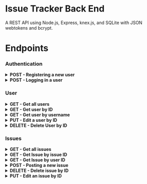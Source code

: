 # Issue Tracker Back End

A REST API using Node.js, Express, knex.js, and SQLite with JSON
webtokens and bcrypt.

# Endpoints

<!------------- Authentication ------------->

### Authentication

<!------------- Register a new User ------------->

<details>

<summary><b>POST - Registering a new user</b></summary>

<b>Endpoint:</b> `/auth/register`

Requires a user_name, password, first, and last name

```json
{
    "user_name": "JSmith12",
    "password": "8675309",
    "first_name": "John",
    "last_name": "Smith"
}
```

On success, returns status code 201, the user object, and auth token

All users are defaulted to the role of developer and can be made managers
or administrators by administrators only

```json
{
    "user": {
        "userName": "JSmith12",
        "firstName": "John",
        "lastName": "Smith",
        "role": "Developer"
    },
    "token": "eyJhbGciO..."
}
```
</details>

<!------------- Logging in user ------------->

<details>
<summary><b>POST - Logging in a user</b></summary>

<b>Endpoint:</b> `/auth/login`

Requires an object with a valid username and password:

```json
{
  "user_name": "JSmith12",
  "password": "8675309"
}
```

On success, returns status code 201, the user object, and auth token
```json
{
  "user": {
          "id": 18,
          "userName": "JSmith12",
          "firstName": "John",
          "lastName": "Smith",
          "role": "Developer"
      },
  "token": "JhbGciOiJIUzI1NiIsI..."
}
```

</details>

<!------------- User ------------->

### User

<!------------- Get all users ------------->

<details>

<summary><b>GET - Get all users</b></summary>

<b>Endpoint:</b> `/users`

No request body needed

Token required

On success, returns status code 200 and array of users

```json
[
    {
        "id": 1,
        "userName": "JSmith12",
        "firstName": "John",
        "lastName": "Smith",
        "role": "Admin"
    },
    {
        "id": 2,
        "userName": "CodyyLee",
        "firstName": "Cody",
        "lastName": "Lee",
        "role": "Manager"
    },
    {
        "id": 3,
        "userName": "Reececap",
        "firstName": "Reece",
        "lastName": "Gabriel",
        "role": "Developer"
    }
]
```

</details>

<!------------- Get user by ID ------------->

<details>

<summary><b>GET - Get user by ID</b></summary>

<b>Endpoint:</b> `/users/:id`

No request body needed

Token required

On success, returns status code 200 and user object

Object contains user's information as well as currently assigned issues

<i>(Example: "baseURL/users/id/2")</i>

```json
{
    "id": 2,
    "userName": "CodyyLee",
    "firstName": "Cody",
    "lastName": "Lee",
    "role": "Manager",
    "issues": [
        {
            "id": 1,
            "title": "Infinite Loop in UserDisplay Component",
            "description": "useEffect on line 16 triggers infinite loop",
            "importance": "Dire",
            "assigned_to": "CodyyLee",
            "created_by": "GCJ2",
            "status": 1,
            "last_updated_by": "Reececap",
            "created_at": "2020-07-28 17:32:00",
            "updated_at": "2020-07-28 17:32:00"
        }
    ]
}
```

</details>

<!------------- Get user by username ------------->

<details>

<summary><b>GET - Get user by username</b></summary>

<b>Endpoint:</b> `/users/:username`

No request body needed

Token needed

On success, returns status code 200 and user object

Object contains user's information as well as currently assigned issues

<i>(Example: "baseURL/users/username/QuieroPizza")</i>
```json
{
    "id": 4,
    "userName": "QuieroPizza",
    "firstName": "Gabe",
    "lastName": "Smith",
    "role": "Guest",
    "issues": [
        {
            "id": 3,
            "title": "JSON Web Tokens Not Active",
            "description": "JSON Web Tokens need to replace session cookies",
            "importance": "Major",
            "assigned_to": "QuieroPizza",
            "created_by": "CodyyLee",
            "status": 0,
            "last_updated_by": "GCJ2",
            "created_at": "2020-07-28 17:32:00",
            "updated_at": "2020-07-28 17:32:00"
        },
        {
            "id": 4,
            "title": "Test 4",
            "description": "Test 4",
            "importance": "Major",
            "assigned_to": "QuieroPizza",
            "created_by": "CodyyLee",
            "status": 0,
            "last_updated_by": "GCJ2",
            "created_at": "2020-07-28 17:32:00",
            "updated_at": "2020-07-28 17:32:00"
        }
    ]
}
```

</details>

<!------------- Edit a user by ID ------------->


<details>
<summary><b>PUT - Edit a user by ID</b></summary>

<b>Endpoint:</b> `/users/:id` 

Authorization token required in headers
 
Only the user and system admin may edit user data

Body of request contains changes to be made 

<i>(Example: "baseURL/users/2")</i>

```json
{
    "user_name": "GCJ2",
    "password": "hashedPassword2",
    "first_name": "Greg",
    "last_name": "Johnson"
}
```

On success, returns status code 200 and user object

```json
{
    "id": 1,
    "userName": "GCJ2",
    "password": "hashedPassword2",
    "firstName": "Greg",
    "lastName": "Johnson",
    "role": "Admin"
}
```

</details>

<!------------- Delete user by ID ------------->

<details>
<summary><b>DELETE - Delete User by ID</b></summary>

<b>Endpoint:</b> `/users/:id` 
Authorization token required in headers

Only the user can delete their own account

No request body required

On success, returns status code 200 and success message

<i>(Example: "baseURL/users/21")</i>
```json
{
    "message": "User deleted"
}
```

</details>

### Issues

<!------------- Issues ------------->

<details>

<!------------- Get all issues ------------->

<summary><b>GET - Get all issues</b></summary>

<b>Endpoint:</b> `/issues`

No request body needed

Token required

On success, returns status code 200 and array of issues

```json
[
    {
        "id": 1,
        "title": "Infinite Loop in UserDisplay Component",
        "description": "useEffect on line 16 triggers infinite loop",
        "importance": "Dire",
        "created_by": "GCJ2",
        "status": 1,
        "assigned_to": "CodyyLee",
        "last_updated_by": "GCJ2",
        "created_at": "2020-07-29 17:24:22",
        "updated_at": "2020-07-29 17:24:22"
    },
    {
        "id": 2,
        "title": "CSS issues in Header",
        "description": "Header not responding to media queries",
        "importance": "Minor",
        "created_by": "GCJ2",
        "status": 1,
        "assigned_to": "Reececap",
        "last_updated_by": "GCJ2",
        "created_at": "2020-07-29 17:24:22",
        "updated_at": "2020-07-29 17:24:22"
    },
    {
        "id": 3,
        "title": "JSON Web Tokens Not Active",
        "description": "JSON Web Tokens need to replace session cookies",
        "importance": "Major",
        "created_by": "CodyyLee",
        "status": 0,
        "assigned_to": "QuieroPizza",
        "last_updated_by": "CodyyLee",
        "created_at": "2020-07-29 17:24:22",
        "updated_at": "2020-07-29 17:24:22"
    }
]
```

</details>

<!------------- Get Issue by issue ID ------------->


<details>

<summary><b>GET - Get Issue by issue ID</b></summary>

<b>Endpoint:</b> `/issues/:id`

No request body needed

Token required

On success, returns status code 200 and issue object

Object contains issue information as well as comments attached to issue

<i>(Example: "baseURL/issues/2")</i>

```json
{
    "id": 1,
    "title": "Infinite Loop in UserDisplay Component",
    "description": "useEffect on line 16 triggers infinite loop",
    "importance": "Dire",
    "created_by": "GCJ2",
    "status": 1,
    "assigned_to": "CodyyLee",
    "last_updated_by": "Reececap",
    "created_at": "2020-07-29 17:24:22",
    "updated_at": "2020-07-29 17:24:22",
    "comments": [
        {
            "commentId": 34,
            "comment": "Updated useEffect dependency array.",
            "createdBy": "CodyLee",
            "createdAt": "2020-07-29 17:24:22"
        },
        {
            "commentId": 35,
            "comment": "Infinite loop fixed, flagged for closing.",
            "createdBy": "ReeceCap",
            "createdAt": "2020-07-29 17:24:22"
        },
{
            "commentId": 36,
            "comment": "Issue closed",
            "createdBy": "GCJ2",
            "createdAt": "2020-07-29 17:24:22"
        }
    ]
}
```

</details>

<!------------- Get Issues by user ID ------------->

<details>

<summary><b>GET - Get Issue by user ID</b></summary>

<b>Endpoint:</b> `/issues/users/:id`

No request body needed

Token required

On success, returns status code 200 and array of issues
assigned to that particular user ID

<i>(Example: "baseURL/issues/user/4")</i>

```json
[
    {
        "id": 3,
        "title": "JSON Web Tokens Not Active",
        "description": "JSON Web Tokens need to replace session cookies",
        "importance": "Major",
        "assigned_to": "QuieroPizza",
        "created_by": "CodyyLee",
        "status": 0,
        "last_updated_by": "GCJ2",
        "created_at": "2020-07-29 17:24:22",
        "updated_at": "2020-07-29 17:24:22"
    },
    {
        "id": 4,
        "title": "Test 4",
        "description": "Test 4",
        "importance": "Major",
        "assigned_to": "QuieroPizza",
        "created_by": "CodyyLee",
        "status": 0,
        "last_updated_by": "GCJ2",
        "created_at": "2020-07-29 17:24:22",
        "updated_at": "2020-07-29 17:24:22"
    }
]
```

</details>

<!------------- Post a new issue ------------->

<details>

<summary><b>POST - Posting a new issue</b></summary>

<b>Endpoint:</b> `/issues`

Request body requires a title, description, importance, 
created_by(user ID), last_updated_by(user ID) and 
assigned_to(user ID)

Token required

<i>(Example: "baseURL/issues")</i>

```json
{
    "title": "Update README",
    "description": "Test 5",
    "importance": "Major",
    "created_by": 1,
    "last_updated_by": 1,
    "assigned_to": 3
}
```

On success, returns status code 201, the user object, 
and the id of the issue created


```json
[
    13
]
```
</details>

<!------------- Delete issue by ID ------------->

<details>
<summary><b>DELETE - Delete issue by ID</b></summary>

<b>Endpoint:</b> `/issues/:id` 

No request body needed

Token required

Only managers can delete issues

On success, returns status code 200 and success message

<i>(Example: "baseURL/users/21")</i>
```json
{
    "message": "Issue deleted"
}
```

</details>

<!------------- Edit an issue by ID ------------->


<details>
<summary><b>PUT - Edit an issue by ID</b></summary>

<b>Endpoint:</b> `/users/:id` 

Authorization token required in headers
 
Only the user and system admin may edit user data

Body of request contains changes to be made 

<i>(Example: "baseURL/issues/12")</i>

```json
{
    "title": "Update README",
    "description": "Add endpoints",
    "importance": "Major",
    "assigned_to": 3,
    "last_updated_by": 1
}
```

On success, returns status code 200 and issue object

```json
{
    "id": 12,
    "title": "Update README",
    "description": "Add endpoints",
    "importance": "Major",
    "created_by": "GCJ2",
    "status": 1,
    "assigned_to": "Reececap",
    "last_updated_by": "GCJ2",
    "created_at": "2020-07-29 17:54:17",
    "updated_at": "2020-07-29 17:54:17"
}
```

</details>